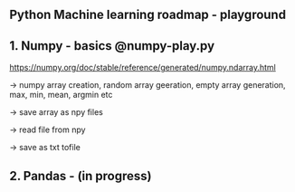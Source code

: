 ## Python Machine learning roadmap - playground


## 1. Numpy - basics @numpy-play.py

https://numpy.org/doc/stable/reference/generated/numpy.ndarray.html

-> numpy array creation, random array geeration, empty array generation, max, min, mean, argmin etc

-> save array as npy files

-> read file from npy

-> save as txt tofile

## 2. Pandas - (in progress)
